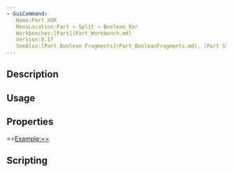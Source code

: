 ```yaml
---
- GuiCommand:
   Name:Part XOR
   MenuLocation:Part → Split → Boolean Xor
   Workbenches:[Part](Part_Workbench.md)
   Version:0.17
   SeeAlso:[Part Boolean Fragments](Part_BooleanFragments.md), [Part Slice](Part_Slice.md), [Part Join features](Part_CompJoinFeatures.md), [Part Boolean](Part_Boolean.md)
---
```


## Description

## Usage

## Properties

==<Example:==>

## Scripting





 
